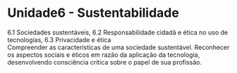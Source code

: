 # Unidade6 - Sustentabilidade

6.1 Sociedades sustentáveis, 6.2 Responsabilidade cidadã e ética no uso de tecnologias, 6.3 Privacidade e ética  
Compreender as características de uma sociedade sustentável. Reconhecer os aspectos sociais e éticos em razão da aplicação da tecnologia, desenvolvendo consciência crítica sobre o papel de sua profissão.  

<!--
## Aula11

### Ação 11

### Atividade 11

## Aula12

### Ação 12

### Atividade 12
-->
